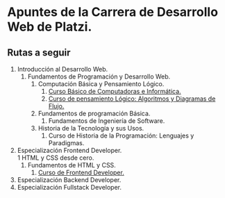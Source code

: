 # Apuntes de la Carrera de Desarrollo Web de Platzi.

## Rutas a seguir

1. Introducción al Desarrollo Web.  
   1. Fundamentos de Programación y Desarrollo Web.  
      1. Computación Básica y Pensamiento Lógico.  
         1. [Curso Básico de Computadoras e Informática.](1-Introducción-al-Desarrollo-Web/1-Fundamentos-de-Programación-y-Desarrollo-Web/1-Computación-Básica-y-Pensamiento-Lógico/1-Curso-Básico-de-Computadoras-e-Informática/)  
         2. [Curso de pensamiento Lógico: Algoritmos y Diagramas de Flujo.](1-Introducción-al-Desarrollo-Web/1-Fundamentos-de-Programación-y-Desarrollo-Web/1-Computación-Básica-y-Pensamiento-Lógico/2-Pensamiento-Lógico-Algoritmos-y-Diagramas-de-Flujo/)  
      2. Fundamentos de programación Básica.  
         1. Fundamentos de Ingeniería de Software.  
      3. Historia de la Tecnología y sus Usos.  
         1. Curso de Historia de la Programación: Lenguajes y Paradigmas.  
2. Especialización Frontend Developer.  
   1 HTML y CSS desde cero.  
     1. Fundamentos de HTML y CSS.  
        1. [Curso de Frontend Developer.](2-Especialización-Frontend-Developer/1-HTML-y-CSS-Desde-Cero/1-Fundamentos-de-HTML-CSS/1-Curso-de-Frontend-Developer/)  
4. Especialización Backend Developer.  
5. Especialización Fullstack Developer.  
